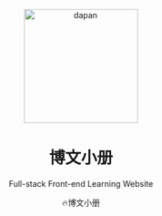<p align="center">
<img  alt="dapan" src="https://skillgroup.cn/logo.svg" style="width: 200px; height: auto;" />
</p>

<h1 align="center">
博文小册
</h1>

<p align="center">
Full-stack Front-end Learning Website
</p>

<p align="center">
🔥博文小册
</p>
